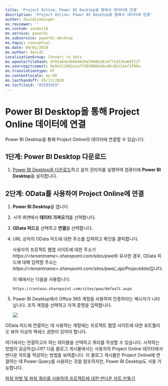 ```yaml
---
title: 'Project Online: Power BI Desktop을 통해서 데이터에 연결'
description: 'Project Online: Power BI Desktop을 통해서 데이터에 연결'
author: davidiseminger
ms.reviewer: ''
ms.custom: seodec18
ms.service: powerbi
ms.subservice: powerbi-desktop
ms.topic: conceptual
ms.date: 04/01/2020
ms.author: davidi
LocalizationGroup: Connect to data
ms.openlocfilehash: 0f01a6da3bb0d829d396861814f71d33ba69f22f
ms.sourcegitcommit: 0e9e211082eca7fd939803e0cd9c6b114af2f90a
ms.translationtype: HT
ms.contentlocale: ko-KR
ms.lasthandoff: 05/13/2020
ms.locfileid: "83291929"
---
```

# <a name="connect-to-project-online-data-through-power-bi-desktop"></a>Power BI Desktop을 통해 Project Online 데이터에 연결
Power BI Desktop을 통해 Project Online의 데이터에 연결할 수 있습니다.

## <a name="step-1-download-power-bi-desktop"></a>1단계: Power BI Desktop 다운로드
1. [Power BI Desktop을 다운로드](https://go.microsoft.com/fwlink/?LinkID=521662)하고 설치 관리자를 실행하여 컴퓨터에 **Power BI Desktop**을 설치합니다.

## <a name="step-2-connect-to-project-online-with-odata"></a>2단계: OData를 사용하여 Project Online에 연결
1. **Power BI Desktop**을 엽니다.
2. *시작 화면*에서 **데이터 가져오기**를 선택합니다.
3. **OData 피드**를 선택하고 **연결**을 선택합니다.
4. URL 상자의 OData 피드에 대한 주소를 입력하고 확인을 클릭합니다.
   
   사용자의 프로젝트 웹앱 사이트에 대한 주소가 *https://\<tenantname\>.sharepoint.com/sites/pwa*와 유사한 경우, OData 피드에 대해 입력할 주소는 *https://\<tenantname\>.sharepoint.com/sites/pwa/\_api/Projectdata*입니다.
   
   이 예에서는 다음을 사용합니다.

    `https://contoso.sharepoint.com/sites/pwa/default.aspx`

5. Power BI Desktop에서 Office 365 계정을 사용하여 인증하라는 메시지가 나타납니다. 조직 계정을 선택하고 자격 증명을 입력합니다.
   
   ![](media/desktop-project-online-connect-to-data/image.png)

OData 피드에 연결하는 데 사용하는 계정에는 프로젝트 웹앱 사이트에 대한 포트폴리오 뷰어 이상의 액세스 권한이 있어야 합니다. 

여기에서는 연결하고자 하는 테이블을 선택하고 쿼리를 작성할 수 있습니다.  시작하는 방법이 궁금하십니까?  다음 블로그 게시물에서는 사용자의 Project Online 데이터에서 번다운 차트를 작성하는 방법을 보여줍니다.  이 블로그 게시물은 Project Online에 연결하는 데 Power Query를 사용하는 것을 참조하지만, Power BI Desktop도 사용 가능합니다.

[파워 피벗 및 파워 쿼리를 사용하여 프로젝트에 대한 번다운 차트 만들기](https://blogs.office.com/2014/03/24/creating-burndown-charts-for-project-using-power-pivot-and-power-query/)

